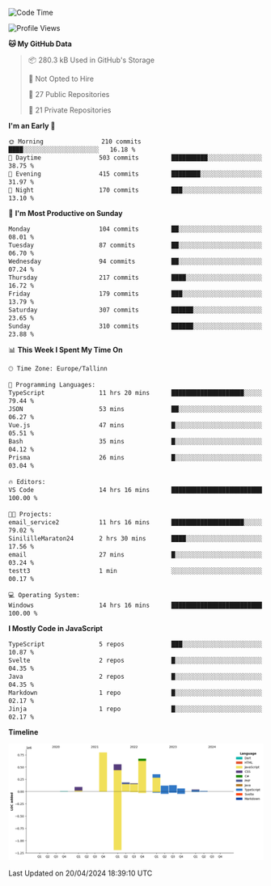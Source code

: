<!--START_SECTION:waka-->
![Code Time](http://img.shields.io/badge/Code%20Time-796%20hrs%2041%20mins-blue)

![Profile Views](http://img.shields.io/badge/Profile%20Views-0-blue)

**🐱 My GitHub Data** 

> 📦 280.3 kB Used in GitHub's Storage 
 > 
> 🚫 Not Opted to Hire
 > 
> 📜 27 Public Repositories 
 > 
> 🔑 21 Private Repositories 
 > 
**I'm an Early 🐤** 

```text
🌞 Morning                210 commits         ████░░░░░░░░░░░░░░░░░░░░░   16.18 % 
🌆 Daytime                503 commits         ██████████░░░░░░░░░░░░░░░   38.75 % 
🌃 Evening                415 commits         ████████░░░░░░░░░░░░░░░░░   31.97 % 
🌙 Night                  170 commits         ███░░░░░░░░░░░░░░░░░░░░░░   13.10 % 
```
📅 **I'm Most Productive on Sunday** 

```text
Monday                   104 commits         ██░░░░░░░░░░░░░░░░░░░░░░░   08.01 % 
Tuesday                  87 commits          ██░░░░░░░░░░░░░░░░░░░░░░░   06.70 % 
Wednesday                94 commits          ██░░░░░░░░░░░░░░░░░░░░░░░   07.24 % 
Thursday                 217 commits         ████░░░░░░░░░░░░░░░░░░░░░   16.72 % 
Friday                   179 commits         ███░░░░░░░░░░░░░░░░░░░░░░   13.79 % 
Saturday                 307 commits         ██████░░░░░░░░░░░░░░░░░░░   23.65 % 
Sunday                   310 commits         ██████░░░░░░░░░░░░░░░░░░░   23.88 % 
```


📊 **This Week I Spent My Time On** 

```text
🕑︎ Time Zone: Europe/Tallinn

💬 Programming Languages: 
TypeScript               11 hrs 20 mins      ████████████████████░░░░░   79.44 % 
JSON                     53 mins             ██░░░░░░░░░░░░░░░░░░░░░░░   06.27 % 
Vue.js                   47 mins             █░░░░░░░░░░░░░░░░░░░░░░░░   05.51 % 
Bash                     35 mins             █░░░░░░░░░░░░░░░░░░░░░░░░   04.12 % 
Prisma                   26 mins             █░░░░░░░░░░░░░░░░░░░░░░░░   03.04 % 

🔥 Editors: 
VS Code                  14 hrs 16 mins      █████████████████████████   100.00 % 

🐱‍💻 Projects: 
email_service2           11 hrs 16 mins      ████████████████████░░░░░   79.02 % 
SinililleMaraton24       2 hrs 30 mins       ████░░░░░░░░░░░░░░░░░░░░░   17.56 % 
email                    27 mins             █░░░░░░░░░░░░░░░░░░░░░░░░   03.24 % 
testt3                   1 min               ░░░░░░░░░░░░░░░░░░░░░░░░░   00.17 % 

💻 Operating System: 
Windows                  14 hrs 16 mins      █████████████████████████   100.00 % 
```

**I Mostly Code in JavaScript** 

```text
TypeScript               5 repos             ███░░░░░░░░░░░░░░░░░░░░░░   10.87 % 
Svelte                   2 repos             █░░░░░░░░░░░░░░░░░░░░░░░░   04.35 % 
Java                     2 repos             █░░░░░░░░░░░░░░░░░░░░░░░░   04.35 % 
Markdown                 1 repo              █░░░░░░░░░░░░░░░░░░░░░░░░   02.17 % 
Jinja                    1 repo              █░░░░░░░░░░░░░░░░░░░░░░░░   02.17 % 
```



**Timeline**

![Lines of Code chart](https://raw.githubusercontent.com/Piilu/Piilu/main/assets/bar_graph.png)


 Last Updated on 20/04/2024 18:39:10 UTC
<!--END_SECTION:waka-->